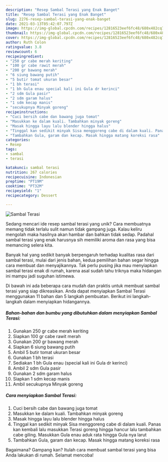 ```yaml
---
description: "Resep Sambal Terasi yang Enak Banget"
title: "Resep Sambal Terasi yang Enak Banget"
slug: 2276-resep-sambal-terasi-yang-enak-banget
date: 2021-03-13T05:42:07.797Z
image: https://img-global.cpcdn.com/recipes/12816523eef6fc48/680x482cq70/sambal-terasi-foto-resep-utama.jpg
thumbnail: https://img-global.cpcdn.com/recipes/12816523eef6fc48/680x482cq70/sambal-terasi-foto-resep-utama.jpg
cover: https://img-global.cpcdn.com/recipes/12816523eef6fc48/680x482cq70/sambal-terasi-foto-resep-utama.jpg
author: Ruth Colon
ratingvalue: 3.8
reviewcount: 6
recipeingredient:
- "250 gr cabe merah keriting"
- "100 gr cabe rawit merah"
- "200 gr bawang merah"
- "6 siung bawang putih"
- "5 butir tomat ukuran besar"
- "1 bh terasi"
- "1 bh Gula enau special kali ini Gula dr kerinci"
- "2 sdm Gula pasir"
- "2 sdm garam halus"
- "1 sdm kecap manis"
- "secukupnya Minyak goreng"
recipeinstructions:
- "Cuci bersih cabe dan bawang juga tomat"
- "Masukkan ke dalam kuali. Tambahkan minyak goreng"
- "Masak hingga layu lalu blender hingga halus"
- "Tinggal kan sedikit minyak Sisa menggoreng cabe di dalam kuali. Panas kan kembali lalu masukkan Terasi goreng hingga hancur lalu tambahkan cabe giling. Masukkan Gula enau aduk rata hingga Gula nya larut"
- "Tambahkan Gula, garam dan kecap. Masak hingga matang koreksi rasa"
categories:
- Resep
tags:
- sambal
- terasi

katakunci: sambal terasi 
nutrition: 267 calories
recipecuisine: Indonesian
preptime: "PT19M"
cooktime: "PT32M"
recipeyield: "1"
recipecategory: Dessert

---
```



![Sambal Terasi](https://img-global.cpcdn.com/recipes/12816523eef6fc48/680x482cq70/sambal-terasi-foto-resep-utama.jpg)

Sedang mencari ide resep sambal terasi yang unik? Cara membuatnya memang tidak terlalu sulit namun tidak gampang juga. Kalau keliru mengolah maka hasilnya akan hambar dan bahkan tidak sedap. Padahal sambal terasi yang enak harusnya sih memiliki aroma dan rasa yang bisa memancing selera kita.



Banyak hal yang sedikit banyak berpengaruh terhadap kualitas rasa dari sambal terasi, mulai dari jenis bahan, kedua pemilihan bahan segar hingga cara membuat dan menyajikannya. Tak perlu pusing jika mau menyiapkan sambal terasi enak di rumah, karena asal sudah tahu triknya maka hidangan ini mampu jadi suguhan istimewa.


Di bawah ini ada beberapa cara mudah dan praktis untuk membuat sambal terasi yang siap dikreasikan. Anda dapat menyiapkan Sambal Terasi menggunakan 11 bahan dan 5 langkah pembuatan. Berikut ini langkah-langkah dalam menyiapkan hidangannya.

<!--inarticleads1-->

##### Bahan-bahan dan bumbu yang dibutuhkan dalam menyiapkan Sambal Terasi:

1. Gunakan 250 gr cabe merah keriting
1. Siapkan 100 gr cabe rawit merah
1. Gunakan 200 gr bawang merah
1. Siapkan 6 siung bawang putih
1. Ambil 5 butir tomat ukuran besar
1. Gunakan 1 bh terasi
1. Sediakan 1 bh Gula enau (special kali ini Gula dr kerinci)
1. Ambil 2 sdm Gula pasir
1. Gunakan 2 sdm garam halus
1. Siapkan 1 sdm kecap manis
1. Ambil secukupnya Minyak goreng




<!--inarticleads2-->

##### Cara menyiapkan Sambal Terasi:

1. Cuci bersih cabe dan bawang juga tomat
1. Masukkan ke dalam kuali. Tambahkan minyak goreng
1. Masak hingga layu lalu blender hingga halus
1. Tinggal kan sedikit minyak Sisa menggoreng cabe di dalam kuali. Panas kan kembali lalu masukkan Terasi goreng hingga hancur lalu tambahkan cabe giling. Masukkan Gula enau aduk rata hingga Gula nya larut
1. Tambahkan Gula, garam dan kecap. Masak hingga matang koreksi rasa




Bagaimana? Gampang kan? Itulah cara membuat sambal terasi yang bisa Anda lakukan di rumah. Selamat mencoba!

